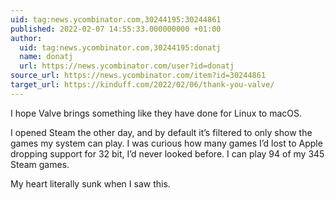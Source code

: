 ```yaml
---
uid: tag:news.ycombinator.com,30244195:30244861
published: 2022-02-07 14:55:33.000000000 +01:00
author:
  uid: tag:news.ycombinator.com,30244195:donatj
  name: donatj
  url: https://news.ycombinator.com/user?id=donatj
source_url: https://news.ycombinator.com/item?id=30244861
target_url: https://kinduff.com/2022/02/06/thank-you-valve/
---
```


I hope Valve brings something like they have done for Linux to macOS.

I opened Steam the other day, and by default it’s filtered to only show the games my system can play. I was curious how many games I’d lost to Apple dropping support for 32 bit, I’d never looked before. I can play 94 of my 345 Steam games.

My heart literally sunk when I saw this.